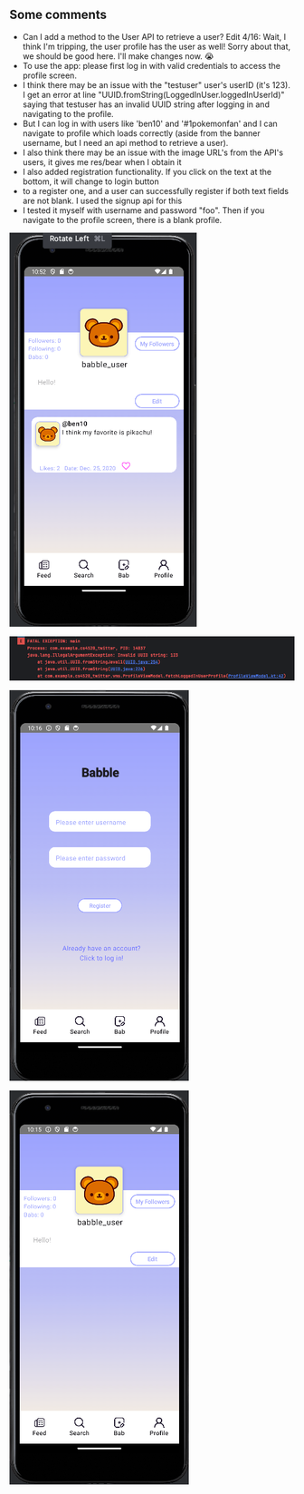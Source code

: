 
Some comments
-----------------------------------------

- Can I add a method to the User API to retrieve a user? Edit 4/16: Wait, I think I'm tripping, the user profile has the user as well! Sorry about that, we should be good here. I'll make changes now. 😭
- To use the app: please first log in with valid credentials to access the profile screen.
- I think there may be an issue with the "testuser" user's userID (it's 123). I get an error at line "UUID.fromString(LoggedInUser.loggedInUserId)" saying that testuser has an invalid UUID string after logging in and navigating to the profile.
- But I can log in with users like 'ben10' and '#1pokemonfan' and I can navigate to profile which loads correctly (aside from the banner username, but I need an api method to retrieve a user).
- I also think there may be an issue with the image URL's from the API's users, it gives me res/bear when I obtain it
- I also added registration functionality. If you click on the text at the bottom, it will change to login button
- to a register one, and a user can successfully register if both text fields are not blank. I used the signup api for this
- I tested it myself with username and password "foo". Then if you navigate to the profile screen, there is a blank profile.

![Alt text](example_login.png)

![Alt text](uuid_error_for_testuser.png)

![Alt text](registration.png)

![Alt text](new_registered_user.png)
